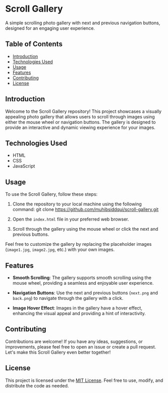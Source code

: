 # Scroll Gallery

A simple scrolling photo gallery with next and previous navigation buttons, designed for an engaging user experience.

## Table of Contents
- [Introduction](#introduction)
- [Technologies Used](#technologies-used)
- [Usage](#usage)
- [Features](#features)
- [Contributing](#contributing)
- [License](#license)

## Introduction

Welcome to the Scroll Gallery repository! This project showcases a visually appealing photo gallery that allows users to scroll through images using either the mouse wheel or navigation buttons. The gallery is designed to provide an interactive and dynamic viewing experience for your images.

## Technologies Used

- HTML
- CSS
- JavaScript

## Usage

To use the Scroll Gallery, follow these steps:

1. Clone the repository to your local machine using the following command:
git clone https://github.com/muhibsiddqui/scroll-gallery.git
2. Open the `index.html` file in your preferred web browser.

3. Scroll through the gallery using the mouse wheel or click the next and previous buttons.

Feel free to customize the gallery by replacing the placeholder images (`image1.jpg`, `image2.jpg`, etc.) with your own images.

## Features

- **Smooth Scrolling**: The gallery supports smooth scrolling using the mouse wheel, providing a seamless and enjoyable user experience.

- **Navigation Buttons**: Use the next and previous buttons (`next.png` and `back.png`) to navigate through the gallery with a click.

- **Image Hover Effect**: Images in the gallery have a hover effect, enhancing the visual appeal and providing a hint of interactivity.

## Contributing

Contributions are welcome! If you have any ideas, suggestions, or improvements, please feel free to open an issue or create a pull request. Let's make this Scroll Gallery even better together!

## License

This project is licensed under the [MIT License](https://github.com/muhibsiddiqui/IMAGE-SCROLL/blob/main/LICENSE). Feel free to use, modify, and distribute the code as needed.
